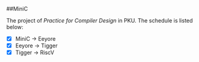 ##MiniC

The project of *Practice for Compiler Design* in PKU. The schedule is listed below:

- [x] MiniC -> Eeyore 
- [x] Eeyore -> Tigger
- [x] Tigger -> RiscV 